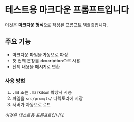 # 테스트용 마크다운 프롬프트입니다

이것은 **마크다운 형식**으로 작성된 프롬프트 템플릿입니다.

## 주요 기능

- 마크다운 파일을 자동으로 파싱
- 첫 번째 문장을 description으로 사용
- 전체 내용을 메시지로 변환

### 사용 방법

1. `.md` 또는 `.markdown` 확장자 사용
2. 파일을 `src/prompts/` 디렉토리에 저장
3. 서버가 자동으로 로드

*이것은 테스트용 프롬프트입니다.*
